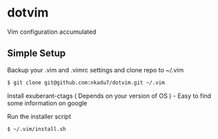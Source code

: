 dotvim
======

Vim configuration accumulated

Simple Setup
------------

Backup your .vim and .vimrc settings and clone repo to ~/.vim
```bash
$ git clone git@github.com:nkadu7/dotvim.git ~/.vim
```

Install exuberant-ctags ( Depends on your version of OS ) - Easy to find some information on google

Run the installer script
```bash
$ ~/.vim/install.sh
```
